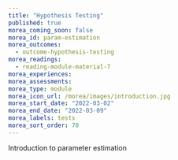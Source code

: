 ```yaml
---
title: "Hypothesis Testing"
published: true
morea_coming_soon: false
morea_id: param-estimation
morea_outcomes:
  - outcome-hypothesis-testing
morea_readings:
  - reading-module-material-7
morea_experiences:
morea_assessments:
morea_type: module
morea_icon_url: /morea/images/introduction.jpg
morea_start_date: "2022-03-02"
morea_end_date: "2022-03-09"
morea_labels: tests
morea_sort_order: 70
---
```


Introduction to parameter estimation
